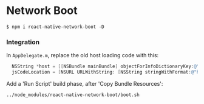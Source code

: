 # Network Boot


```
$ npm i react-native-network-boot -D
```


### Integration

In `AppDelegate.m`, replace the old host loading code with this:

```objective-c
  NSString *host = [[NSBundle mainBundle] objectForInfoDictionaryKey:@"RNHost"];
  jsCodeLocation = [NSURL URLWithString: [NSString stringWithFormat:@"http://%@:8081/index.ios.bundle?platform=ios&dev=true", host]];
```

Add a 'Run Script' build phase, after 'Copy Bundle Resources':

```
../node_modules/react-native-network-boot/boot.sh
```


